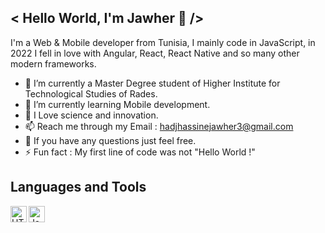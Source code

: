 ## < Hello World, I'm Jawher 👋 />

I'm a Web & Mobile developer from Tunisia, I mainly code in JavaScript, in 2022 I fell in love with Angular, React, React Native and so many other modern frameworks.

- 🔭 I’m currently a Master Degree student of Higher Institute for Technological Studies of Rades.
- 🌱 I’m currently learning Mobile development.
- 💓 I Love science and innovation.
- 📫 Reach me through my Email : hadjhassinejawher3@gmail.com
- 💬 If you have any questions just feel free.
- ⚡️ Fun fact : My first line of code was not "Hello World !"

## Languages and Tools
<img align="left" alt="HTML" width="26px" src="https://upload.wikimedia.org/wikipedia/commons/thumb/6/61/HTML5_logo_and_wordmark.svg/langfr-800px-HTML5_logo_and_wordmark.svg.png">

<img align="left" alt="JavaScript" width="26px" src="https://upload.wikimedia.org/wikipedia/commons/thumb/9/99/Unofficial_JavaScript_logo_2.svg/800px-Unofficial_JavaScript_logo_2.svg.png">
